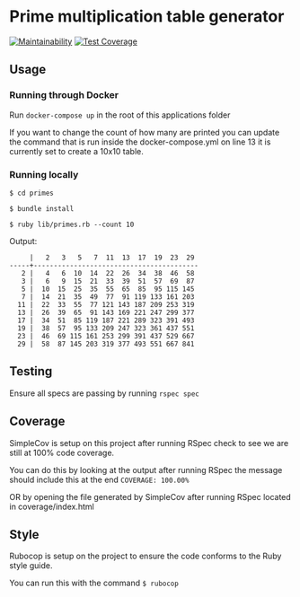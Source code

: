 # Prime multiplication table generator

[![Maintainability](https://api.codeclimate.com/v1/badges/945274ff8b7465c5f5b1/maintainability)](https://codeclimate.com/github/ahmetabdi/primes/maintainability)
[![Test Coverage](https://api.codeclimate.com/v1/badges/945274ff8b7465c5f5b1/test_coverage)](https://codeclimate.com/github/ahmetabdi/primes/test_coverage)
## Usage

### Running through Docker

Run `docker-compose up` in the root of this applications folder

If you want to change the count of how many are printed you can update the command that is run inside the docker-compose.yml on line 13 it is currently set to create a 10x10 table.

### Running locally

`$ cd primes`

`$ bundle install`

`$ ruby lib/primes.rb --count 10`

Output:

```
     |   2   3   5   7  11  13  17  19  23  29
-----+-----------------------------------------
   2 |   4   6  10  14  22  26  34  38  46  58
   3 |   6   9  15  21  33  39  51  57  69  87
   5 |  10  15  25  35  55  65  85  95 115 145
   7 |  14  21  35  49  77  91 119 133 161 203
  11 |  22  33  55  77 121 143 187 209 253 319
  13 |  26  39  65  91 143 169 221 247 299 377
  17 |  34  51  85 119 187 221 289 323 391 493
  19 |  38  57  95 133 209 247 323 361 437 551
  23 |  46  69 115 161 253 299 391 437 529 667
  29 |  58  87 145 203 319 377 493 551 667 841
```

## Testing

Ensure all specs are passing by running `rspec spec`

## Coverage

SimpleCov is setup on this project after running RSpec check to see we are still at 100% code coverage.

You can do this by looking at the output after running RSpec the message should include this at the end `COVERAGE: 100.00%`

OR by opening the file generated by SimpleCov after running RSpec located in coverage/index.html

## Style

Rubocop is setup on the project to ensure the code conforms to the Ruby style guide.

You can run this with the command `$ rubocop`
